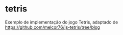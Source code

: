 # tetris
Exemplo de implementação do jogo Tetris, adaptado de  https://github.com/melcor76/js-tetris/tree/blog
